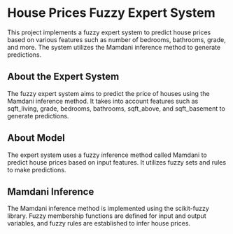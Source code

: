 # House Prices Fuzzy Expert System
This project implements a fuzzy expert system to predict house prices based on various features such as number of bedrooms, bathrooms, grade, and more. The system utilizes the Mamdani inference method to generate predictions.

## About the Expert System
The fuzzy expert system aims to predict the price of houses using the Mamdani inference method. It takes into account features such as sqft_living, grade, bedrooms, bathrooms, sqft_above, and sqft_basement to generate predictions.

## About Model

The expert system uses a fuzzy inference method called Mamdani to predict house prices based on input features. It utilizes fuzzy sets and rules to make predictions.

## Mamdani Inference

The Mamdani inference method is implemented using the scikit-fuzzy library. Fuzzy membership functions are defined for input and output variables, and fuzzy rules are established to infer house prices.
